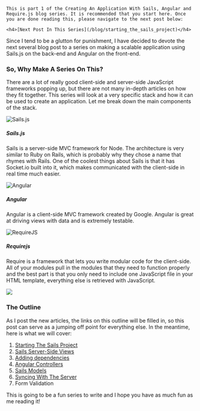 <div class="series-placement">

    This is part 1 of the Creating An Application With Sails, Angular and Require.js blog series. It is recommended that you start here. Once you are done reading this, please navigate to the next post below:

    <h4>[Next Post In This Series](/blog/starting_the_sails_project)</h4>

</div>

Since I tend to be a glutton for punishment, I have decided to devote the next several blog post to a series on making a scalable application using Sails.js on the back-end and Angular on the front-end.

<!-- more -->

### So, Why Make A Series On This?

There are a lot of really good client-side and server-side JavaScript frameworks popping up, but there are not many in-depth articles on how they fit together. This series will look at a very specific stack and how it can be used to create an application. Let me break down the main components of the stack.

![Sails.js](https://31.media.tumblr.com/7601a16f1e970bad6717ba5f386466d0/tumblr_inline_mz51cb9Ezv1qfxp6j.jpg)

##### Sails.js

Sails is a server-side MVC framework for Node. The architecture is very similar to Ruby on Rails, which is probably why they chose a name that rhymes with Rails. One of the coolest things about Sails is that it has Socket.io built into it, which makes communicated with the client-side in real time much easier.

![Angular](http://devgirl.org/wp-content/uploads/2013/03/angular-logo.jpeg)

##### Angular

Angular is a client-side MVC framework created by Google. Angular is great at driving views with data and is extremely testable.

![RequireJS](http://ianreah.com/img/requirejs-logo.png)

##### Requirejs

Require is a framework that lets you write modular code for the client-side. All of your modules pull in the modules that they need to function properly and the best part is that you only need to include one JavaScript file in your HTML template, everything else is retrieved with JavaScript.

![](http://penangmonthly.com/wp-content/uploads/2013/07/chalk-outline.jpg)

### The Outline

As I post the new articles, the links on this outline will be filled in, so this post can serve as a jumping off point for everything else. In the meantime, here is what we will cover:

1. [Starting The Sails Project](/blog/starting_the_sails_project)
1. [Sails Server-Side Views](/blog/server-side-views)
1. [Adding dependencies](/blog/adding-dependencies)
1. [Angular Controllers](/blog/angular-controllers-with-sails-app)
1. [Sails Models](/blog/sails-models)
1. [Syncing With The Server](/blog/syncing-angular-with-sails)
1. Form Validation

This is going to be a fun series to write and I hope you have as much fun as me reading it!